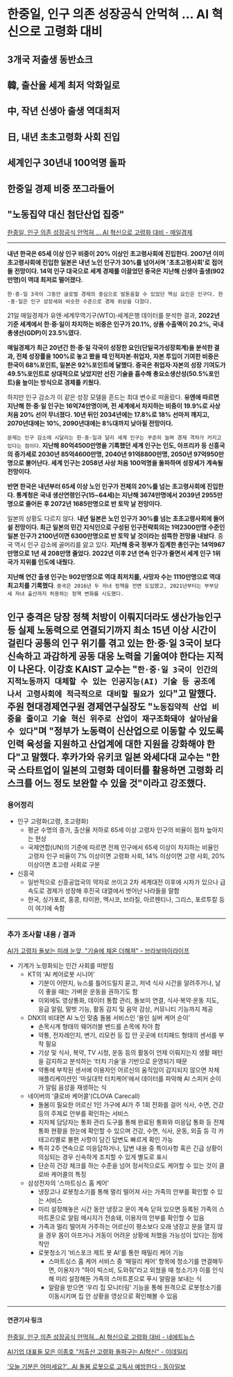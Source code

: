 # 한중일, 인구 의존 성장공식 안먹혀 … AI 혁신으로 고령화 대비
## 3개국 저출생 동반쇼크
## 韓, 출산율 세계 최저 악화일로
## 中, 작년 신생아 출생 역대최저
## 日, 내년 초초고령화 사회 진입
## 세계인구 30년내 100억명 돌파
## 한중일 경제 비중 쪼그라들어
## "노동집약 대신 첨단산업 집중"
[한중일, 인구 의존 성장공식 안먹혀 … AI 혁신으로 고령화 대비 - 매일경제](https://n.news.naver.com/article/newspaper/009/0005247816?date=20240122)

---

**내년 한국은 65세 이상 인구 비중이 20% 이상인 초고령사회에 진입한다. 2007년 이미 초고령사회에 진입한 일본은 내년 노인 인구가 30%를 넘어서며 '초초고령사회'로 접어들 전망이다. 14억 인구 대국으로 세계 경제를 이끌었던 중국은 지난해 신생아 출생(902만명)이 역대 최저로 떨어졌다.**

`한·중·일 3국이 그동안 글로벌 경제의 중심으로 발돋움할 수 있었던 핵심 요인은 인구다. 한·중·일은 인구 성장세와 비슷한 수준으로 경제 위상을 다졌다.`

21일 매일경제가 유엔·세계무역기구(WTO)·세계은행 데이터를 분석한 결과, **2022년 기준 세계에서 한·중·일이 차지하는 비중은 인구가 20.1%, 상품 수출액이 20.2%, 국내총생산(GDP)이 23.5%였다.**

**매일경제가 최근 20년간 한·중·일 각국이 성장한 요인(단일국가성장회계)을 분석한 결과, 전체 성장률을 100%로 놓고 봤을 때 인적자본·취업자, 자본 투입이 기여한 비중은 한국이 68%포인트, 일본은 92%포인트에 달했다. 중국은 취업자·자본의 성장 기여도가 49.5%포인트로 상대적으로 낮았지만 선진 기술을 흡수해 총요소생산성(50.5%포인트)을 높이는 방식으로 경제를 키웠다.**

하지만 인구 감소가 이 같은 성장 모델을 흔드는 최대 변수로 떠올랐다. **유엔에 따르면 지난해 한·중·일 인구는 16억74만명이며, 전 세계에서 차지하는 비중이 19.9%로 사상 처음 20% 선이 무너졌다. 10년 뒤인 2034년에는 17.8%로 18% 선마저 깨지고, 2070년대에는 10%, 2090년대에는 8%대까지 낮아질 전망이다.**

`문제는 인구 감소에 시달리는 한·중·일과 달리 세계 인구는 꾸준히 늘며 경제 격차가 커지고 있다는 점이다`. **지난해 80억4500만명을 기록했던 세계 인구는 인도, 아프리카 등 신흥국의 증가세로 2030년 85억4600만명, 2040년 91억8800만명, 2050년 97억950만명으로 불어난다. 세계 인구는 2058년 사상 처음 100억명을 돌파하며 성장세가 계속될 전망이다.**

**반면 한국은 내년부터 65세 이상 노인 인구가 전체의 20%를 넘는 초고령사회에 진입한다. 통계청은 국내 생산연령인구(15~64세)는 지난해 3674만명에서 2039년 2955만명으로 줄어든 후 2072년 1685만명으로 반 토막 날 전망이다.**

일본의 상황도 다르지 않다. **내년 일본은 노인 인구가 30%를 넘는 초초고령사회에 들어설 전망이다. 최근 일본의 민간 지식인으로 구성된 인구전략회의는 1억2300만명 수준인 일본 인구가 2100년이면 6300만명으로 반 토막 날 것이라는 섬뜩한 전망을 내놨다**. 중국 역시 인구 감소에 골머리를 앓고 있다. **지난해 중국 정부가 집계한 총인구는 14억967만명으로 1년 새 208만명 줄었다. 2022년 이후 2년 연속 인구가 줄면서 세계 인구 1위 국가 지위를 인도에 내줬다.**

**지난해 연간 출생 인구는 902만명으로 역대 최저치를, 사망자 수는 1110만명으로 역대 최고치를 기록했다**. `중국은 2016년 두 자녀 정책을 전면 도입했고, 2021년부터는 부부당 세 자녀 출산까지 허용하는 정책 변화를 시도했다.`

**인구 충격은 당장 정책 처방이 이뤄지더라도 생산가능인구 등 실제 노동력으로 연결되기까지 최소 15년 이상 시간이 걸린다** 공통의 인구 위기를 겪고 있는 한·중·일 3국이 보다 신속하고 과감하게 공동 대응 노력을 기울여야 한다는 지적이 나온다. 이강호 KAIST 교수는 "`한·중·일 3국이 인간의 지적노동까지 대체할 수 있는 인공지능(AI) 기술 등 공조에 나서 고령사회에 적극적으로 대비할 필요가 있다`"고 말했다. 주원 현대경제연구원 경제연구실장도 "`노동집약적 산업 비중을 줄이고 기술 혁신 위주로 산업이 재구조화돼야 살아남을 수 있다`"며 "정부가 노동력이 신산업으로 이동할 수 있도록 인력 육성을 지원하고 산업계에 대한 지원을 강화해야 한다"고 말했다. 후카가와 유키코 일본 와세다대 교수는 "한국 스타트업이 일본의 고령화 데이터를 활용하면 고령화 리스크를 어느 정도 보완할 수 있을 것"이라고 강조했다.
---

### 용어정리

* 인구 고령화(고령, 초고령화)
    * 평균 수명의 증가, 출산율 저하로 65세 이상 고령자 인구의 비율이 점차 높아지는 현상
    * 국제연합(UN)의 기준에 따르면 전체 인구에서 65세 이상이 차지하는 비율인 고령자 인구 비율이 7% 이상이면 고령화 사회, 14% 이상이면 고령 사회, 20% 이상이면 초고령 사회로 구분
* 신흥국
    * 일반적으로 신흥공업국의 약자로 쓰이고 2차 세계대전 이후에 시차가 있으나 급속도로 경제가 성장해 후진국 대열에서 벗어난 나라들을 말함
    * 한국, 싱가포르, 홍콩, 타이완, 멕시코, 브라질, 아르헨티나, 그리스, 포르투칼 등이 여기에 속함

---

### 추가 조사할 내용 / 결과 

[AI가 고령자 돌보는 미래 눈앞, "기술에 체온 더해져" - 브라보마이라이프](https://bravo.etoday.co.kr/view/atc_view/13930)
* 기계가 노령화되는 인간 사회를 떠받침
    * KT의 ‘AI 케어로봇 시니어’
        * 기분이 어떤지, 뉴스를 틀어드릴지 묻고, 저녁 식사 시간을 알려주거나, 날이 좋을 때는 가벼운 운동을 권하기도 함
        * 이외에도 영상통화, 데이터 통합 관리, 돌보미 연결, 식사·복약·운동 지도, 응급 알림, 말벗 기능, 활동 감지 및 음악 감상, 커뮤니티 기능까지 제공
    * DNX의 비대면 AI 노인 맞춤 돌봄 서비스인 ‘용인 실버 케어 순이’
        * 손목시계 형태의 웨어러블 밴드를 손목에 차야 함
        * 약통, 전자레인지, 변기, 리모컨 등 집 안 곳곳에 터치패드 형태의 센서를 부착 필요
        * 기상 및 식사, 복약, TV 시청, 운동 등의 활동이 언제 이뤄지는지 생활 패턴을 감지하고 분석하는 ‘터치 기술’을 기반으로 운영되기 때문
        * 약통에 부착된 센서에 이용자인 어르신의 움직임이 감지되지 않으면 자체 애플리케이션인 ‘마실대학 터치케어’에서 데이터를 파악해 AI 스피커 순이가 알림 음성을 재생하는 식
    * 네이버의  ‘클로바 케어콜’(CLOVA Carecall)
        * 돌봄이 필요한 어르신 1인 가구에 AI가 주 1회 전화를 걸어 식사, 수면, 건강 등의 주제로 안부를 확인하는 서비스
        * 지자체 담당자는 통화 관리 도구를 통해 완료된 통화와 미응답 통화 등 전체 통화 현황을 한눈에 확인할 수 있으며 건강, 수면, 식사, 운동, 외출 등 각 카테고리별로 불편 사항이 담긴 답변도 빠르게 확인 가능
        * 특히 2주 연속으로 미응답하거나, 답변 내용 중 특이사항 혹은 긴급 상황이 의심되는 경우 신속하게 조치할 수 있게 별도로 표시
        * 단순히 건강 체크를 하는 수준을 넘어 정서적으로도 케어할 수 있는 것이 클로바 케어콜의 특징
    * 삼성전자의 ‘스마트싱스 홈 케어’
        * 냉장고나 로봇청소기를 통해 멀리 떨어져 사는 가족의 안부를 확인할 수 있는 서비스
        * 미리 설정해놓은 시간 동안 냉장고 문이 계속 닫혀 있으면 등록된 가족의 스마트폰으로 알림 메시지가 전송돼, 이용자의 안부를 확인할 수 있음
        * 가족과 멀리 떨어져 거주하는 어르신이 평소보다 오래 냉장고 문을 열지 않을 경우 몸이 아프거나 거동이 어려운 상황에 처했을 가능성이 있다는 점에 착안
        * 로봇청소기 ‘비스포크 제트 봇 AI’를 통한 패밀리 케어 기능
            * 스마트싱스 홈 케어 서비스 중 ‘패밀리 케어’ 항목에 청소기를 연결해두면, 이용자가 “하이 빅스비, 도와줘”라고 외쳤을 때 청소기가 이를 인식해 미리 설정해둔 가족의 스마트폰으로 푸시 알람을 보내는 식
            * 알람을 받으면 ‘우리 집 모니터링’ 기능을 통해 원격으로 로봇청소기를 이동시키며 집 안 상황을 영상으로 확인해볼 수 있음   

--- 

#### 연관기사 링크

[한중일, 인구 의존 성장공식 안먹혀…AI 혁신으로 고령화 대비 - 네에트뉴스](https://news.nate.com/view/20240121n14013?mid=n0100)

[AI기업 대표들 모은 이종호 "저출산 고령화 돌파구는 AI혁신" - 이데일리](https://www.edaily.co.kr/news/read?newsId=01649846638759360&mediaCodeNo=257)

[‘오늘 기분은 어떠세요?’…AI 돌봄 로봇으로 고독사 예방한다 - 동아일보](https://www.donga.com/news/It/article/all/20240118/123119505/1)
